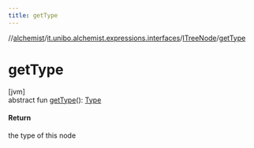 ```yaml
---
title: getType
---
```

//[alchemist](../../../index.html)/[it.unibo.alchemist.expressions.interfaces](../index.html)/[ITreeNode](index.html)/[getType](get-type.html)



# getType



[jvm]\
abstract fun [getType](get-type.html)(): [Type](../../it.unibo.alchemist.expressions.implementations/-type/index.html)



#### Return



the type of this node




